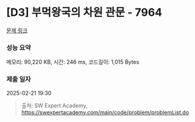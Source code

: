# [D3] 부먹왕국의 차원 관문 - 7964 

[문제 링크](https://swexpertacademy.com/main/code/problem/problemDetail.do?contestProbId=AWuSgKpqmooDFASy) 

### 성능 요약

메모리: 90,220 KB, 시간: 246 ms, 코드길이: 1,015 Bytes

### 제출 일자

2025-02-21 19:30



> 출처: SW Expert Academy, https://swexpertacademy.com/main/code/problem/problemList.do
